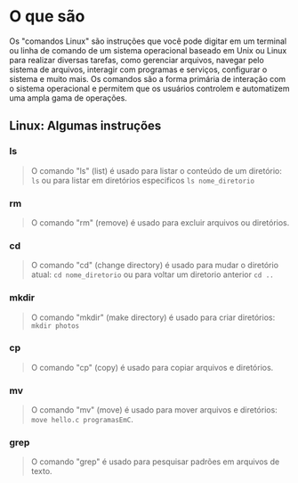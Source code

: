 # O que são
Os "comandos Linux" são instruções que você pode digitar em um terminal ou linha de comando de um sistema operacional baseado em Unix ou Linux para realizar diversas tarefas, como gerenciar arquivos, navegar pelo sistema de arquivos, interagir com programas e serviços, configurar o sistema e muito mais. Os comandos são a forma primária de interação com o sistema operacional e permitem que os usuários controlem e automatizem uma ampla gama de operações.

## Linux: Algumas instruções

### ls
> O comando "ls" (list) é usado para listar o conteúdo de um diretório: `ls` ou para listar em diretórios especificos `ls nome_diretorio`

### rm
> O comando "rm" (remove) é usado para excluir arquivos ou diretórios.

### cd
> O comando "cd" (change directory) é usado para mudar o diretório atual: `cd nome_diretorio` ou para voltar um diretorio anterior `cd ..`

### mkdir
> O comando "mkdir" (make directory) é usado para criar diretórios: `mkdir photos` 

### cp
> O comando "cp" (copy) é usado para copiar arquivos e diretórios.

### mv
> O comando "mv" (move) é usado para mover arquivos e diretórios: `move hello.c programasEmC`.

### grep
> O comando "grep" é usado para pesquisar padrões em arquivos de texto.


